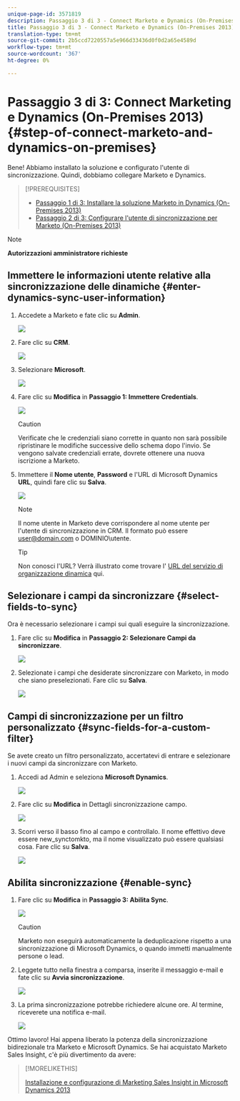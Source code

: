 ```yaml
---
unique-page-id: 3571819
description: Passaggio 3 di 3 - Connect Marketo e Dynamics (On-Premises 2013) - Marketo Docs - Documentazione prodotto
title: Passaggio 3 di 3 - Connect Marketo e Dynamics (On-Premises 2013)
translation-type: tm+mt
source-git-commit: 2b5ccd7220557a5e966d33436d0f0d2a65e4589d
workflow-type: tm+mt
source-wordcount: '367'
ht-degree: 0%

---
```



# Passaggio 3 di 3: Connect Marketing e Dynamics (On-Premises 2013) {#step-of-connect-marketo-and-dynamics-on-premises}

Bene! Abbiamo installato la soluzione e configurato l&#39;utente di sincronizzazione. Quindi, dobbiamo collegare Marketo e Dynamics.

>[!PREREQUISITES]
>
>* [Passaggio 1 di 3: Installare la soluzione Marketo in Dynamics (On-Premises 2013)](/help/marketo/product-docs/crm-sync/microsoft-dynamics-sync/sync-setup/microsoft-dynamics-2013-on-premises/step-1-of-3-install.md)
>* [Passaggio 2 di 3: Configurare l&#39;utente di sincronizzazione per Marketo (On-Premises 2013)](/help/marketo/product-docs/crm-sync/microsoft-dynamics-sync/sync-setup/microsoft-dynamics-2013-on-premises/step-2-of-3-configure.md)


>[!NOTE]
>
>**Autorizzazioni amministratore richieste**

## Immettere le informazioni utente relative alla sincronizzazione delle dinamiche {#enter-dynamics-sync-user-information}

1. Accedete a Marketo e fate clic su **Admin**.

   ![](assets/login-admin.png)

1. Fare clic su **CRM**.

   ![](assets/image2014-12-11-11-3a53-3a59.png)

1. Selezionare **Microsoft**.

   ![](assets/image2014-12-11-11-3a54-3a10.png)

1. Fare clic su **Modifica** in **Passaggio 1: Immettere Credentials**.

   ![](assets/image2014-12-11-11-3a54-3a19.png)

   >[!CAUTION]
   >
   >Verificate che le credenziali siano corrette in quanto non sarà possibile ripristinare le modifiche successive dello schema dopo l&#39;invio. Se vengono salvate credenziali errate, dovrete ottenere una nuova iscrizione a Marketo.

1. Immettere il **Nome utente**, **Password** e l&#39;URL di Microsoft Dynamics **URL**, quindi fare clic su **Salva**.

   ![](assets/image2015-3-26-11-3a47-3a59.png)

   >[!NOTE]
   >
   >Il nome utente in Marketo deve corrispondere al nome utente per l&#39;utente di sincronizzazione in CRM. Il formato può essere user@domain.com o DOMINIO\utente.

   >[!TIP]
   >
   >Non conosci l&#39;URL? Verrà illustrato come trovare l&#39; [URL del servizio di organizzazione dinamica](/help/marketo/product-docs/crm-sync/microsoft-dynamics-sync/sync-setup/view-the-organization-service-url.md) qui.

## Selezionare i campi da sincronizzare {#select-fields-to-sync}

Ora è necessario selezionare i campi sui quali eseguire la sincronizzazione.

1. Fare clic su **Modifica** in **Passaggio 2: Selezionare Campi da sincronizzare**.

   ![](assets/image2015-3-16-9-3a51-3a28.png)

1. Selezionate i campi che desiderate sincronizzare con Marketo, in modo che siano preselezionati. Fare clic su **Salva**.

   ![](assets/image2016-8-25-15-3a10-3a17.png)

## Campi di sincronizzazione per un filtro personalizzato {#sync-fields-for-a-custom-filter}

Se avete creato un filtro personalizzato, accertatevi di entrare e selezionare i nuovi campi da sincronizzare con Marketo.

1. Accedi ad Admin e seleziona **Microsoft Dynamics**.

   ![](assets/image2015-10-9-9-3a50-3a9.png)

1. Fare clic su **Modifica** in Dettagli sincronizzazione campo.

   ![](assets/image2015-10-9-9-3a52-3a23.png)

1. Scorri verso il basso fino al campo e controllalo. Il nome effettivo deve essere new_synctomkto, ma il nome visualizzato può essere qualsiasi cosa. Fare clic su **Salva**.

   ![](assets/image2016-8-25-15-3a11-3a4.png)

## Abilita sincronizzazione {#enable-sync}

1. Fare clic su **Modifica** in **Passaggio 3: Abilita Sync**.

   ![](assets/image2015-3-16-9-3a52-3a2.png)

   >[!CAUTION]
   >
   >Marketo non eseguirà automaticamente la deduplicazione rispetto a una sincronizzazione di Microsoft Dynamics, o quando immetti manualmente persone o lead.

1. Leggete tutto nella finestra a comparsa, inserite il messaggio e-mail e fate clic su **Avvia sincronizzazione**.

   ![](assets/image2015-3-30-14-3a23-3a13.png)

1. La prima sincronizzazione potrebbe richiedere alcune ore. Al termine, riceverete una notifica e-mail.

   ![](assets/image2014-12-11-11-3a55-3a15.png)

Ottimo lavoro! Hai appena liberato la potenza della sincronizzazione bidirezionale tra Marketo e Microsoft Dynamics. Se hai acquistato Marketo Sales Insight, c&#39;è più divertimento da avere:

>[!MORELIKETHIS]
>
>[Installazione e configurazione di Marketing Sales Insight in Microsoft Dynamics 2013](/help/marketo/product-docs/marketo-sales-insight/msi-for-microsoft-dynamics/installing/install-and-configure-marketo-sales-insight-in-microsoft-dynamics-2013.md)

